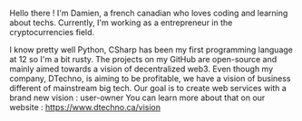 Hello there ! I'm Damien, a french canadian who loves coding and learning about techs.
Currently, I'm working as a entrepreneur in the cryptocurrencies field.

I know pretty well Python, CSharp has been my first programming language at 12 so I'm a bit rusty.
The projects on my GitHub are open-source and mainly aimed towards a vision of decentralized web3. 
Even though my company, DTechno, is aiming to be profitable, we have a vision of business different of mainstream big tech.
Our goal is to create web services with a brand new vision : user-owner
You can learn more about that on our website : https://www.dtechno.ca/vision
